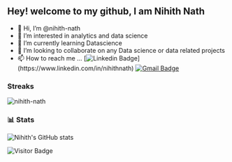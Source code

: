 ## Hey! welcome to my github, I am Nihith Nath
- 👋 Hi, I’m @nihith-nath
- 👀 I’m interested in analytics and data science
- 🌱 I’m currently learning Datascience 
- 💞️ I’m looking to collaborate on any Data science or data related projects
- 📫 How to reach me ...
[![Linkedin Badge](https://img.shields.io/badge/-Nihith_Nath-blue?style=flat-square&logo=Linkedin&logoColor=white&link=[https://www.linkedin.com/in/midhruvjaink/](https://www.linkedin.com/in/nihithnath))](https://www.linkedin.com/in/nihithnath)
[![Gmail Badge](https://img.shields.io/badge/-nihithnath@gmail.com-c14438?style=flat-square&logo=Gmail&logoColor=white&link=mailto:nihithnath@gmail.com)](mailto:nihithnath@gmail.com)



<h3 align="left">Streaks</h3>                                                                         
<p><img align="center" src="https://github-readme-streak-stats.herokuapp.com/?user=nihith-nath&" alt="nihith-nath" /></p>

<h3 align="left">📊 Stats</h3>

![Nihith's GitHub stats](https://github-readme-stats.vercel.app/api?username=nihithnath&show_icons=true&theme=radical)

![Visitor Badge](https://visitor-badge.laobi.icu/badge?page_id=nihith-nath.visitor-badge)


